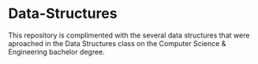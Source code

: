 # Data-Structures
This repository is complimented with the several data structures that were aproached in the Data Structures class on the Computer Science &amp; Engineering bachelor degree.
